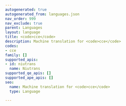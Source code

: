 ```yaml
---
autogenerated: true
autogenerated_from: languages.json
nav_order: 999
nav_exclude: true
parent: Languages
layout: language
title: <code>cce</code>
description: Machine translation for <code>cce</code>
codes:
- cce
family: []
supported_apis:
- id: niutrans
  name: Niutrans
supported_qe_apis: []
supported_ape_apis: []
seo:
  name: Machine translation for <code>cce</code>
  type: Language

---
```


